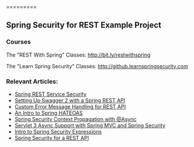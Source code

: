 =========

## Spring Security for REST Example Project

### Courses
The "REST With Spring" Classes: http://bit.ly/restwithspring

The "Learn Spring Security" Classes: http://github.learnspringsecurity.com

### Relevant Articles: 
- [Spring REST Service Security](http://www.baeldung.com/2011/10/31/securing-a-restful-web-service-with-spring-security-3-1-part-3/)
- [Setting Up Swagger 2 with a Spring REST API](http://www.baeldung.com/swagger-2-documentation-for-spring-rest-api)
- [Custom Error Message Handling for REST API](http://www.baeldung.com/global-error-handler-in-a-spring-rest-api)
- [An Intro to Spring HATEOAS](http://www.baeldung.com/spring-hateoas-tutorial)
- [Spring Security Context Propagation with @Async](http://www.baeldung.com/spring-security-async-principal-propagation)
- [Servlet 3 Async Support with Spring MVC and Spring Security](http://www.baeldung.com/spring-mvc-async-security)
- [Intro to Spring Security Expressions](http://www.baeldung.com/spring-security-expressions)
- [Spring Security for a REST API](http://www.baeldung.com/securing-a-restful-web-service-with-spring-security)
